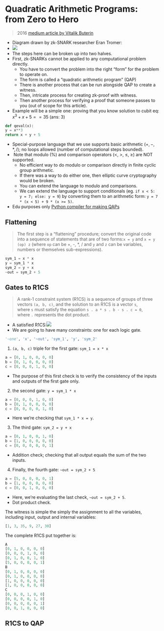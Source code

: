 # Quadratic Arithmetic Programs: from Zero to Hero
> 2016 [medium article by Vitalik Buterin](https://medium.com/@VitalikButerin/quadratic-arithmetic-programs-from-zero-to-hero-f6d558cea649) 

- Diagram drawn by zk-SNARK researcher Eran Tromer:
- ![](Pasted%20image%2020221113175943.png)
- The steps here can be broken up into two halves.
- First, zk-SNARKs cannot be applied to any computational problem directly.
	- You have to convert the problem into the right “form” for the problem to operate on.
	- The form is called a “quadratic arithmetic program” (QAP)
	- There is another process that can be run alongside QAP to create a witness.
	- Then, intricate process for creating zk-proof with witness. 
	- Then another process for verifying a proof that someone passes to you (out of scope for this article).
- Example will be a simple one: proving that you know solution to cubit eq: $x^3 + x + 5 == 35$ (ans: 3)
```python
def qeval(x):  
y = x**3  
return x + y + 5
```
- Special-purpose language that we use supports basic arithmetic $(+, -, *, /)$; no loops allowed (number of computational steps bounded).
-  Note that modulo (%) and comparison operators (<, >, ≤, ≥) are NOT supported.
	- No efficient way to do modulo or comparison directly in finite cyclic group arithmetic.
	- If there was a way to do either one, then elliptic curve cryptography would be broken.
	- You can extend the language to modulo and comparisons.
	- We can extend the language to support conditionals (eg. `if x < 5: y = 7; else: y = 9`) by converting them to an arithmetic form: `y = 7 * (x < 5) + 9 * (x >= 5)`.
- Edu purposes only [Python compiler for making QAPs](https://github.com/ethereum/research/tree/master/zksnark)

## Flattening
> The first step is a “flattening” procedure; convert the original code into a sequence of statements that are of two forms:`x = y` and `x = y (op) z` (where `op` can be +, -, *, / and `y` and `z` can be variables, numbers or themselves sub-expressions).

```python
sym_1 = x * x  
y = sym_1 * x  
sym_2 = y + x  
~out = sym_2 + 5
```

## Gates to R1CS
> A rank-1 constraint system (R1CS) is a sequence of groups of three vectors `(a, b, c)`, and the solution to an R1CS is a vector `s`, where `s` must satisfy the equation `s . a * s . b - s . c = 0`, where `.` represents the dot product.

- A satisfied R1CS:![](Pasted%20image%2020221113180006.png)
- We are going to have many constraints: one for each logic gate.
```python
'~one', 'x', '~out', 'sym_1', 'y', 'sym_2'
```

1. `(a, b, c)` triple for the first gate: `sym_1 = x * x`  
```python
a = [0, 1, 0, 0, 0, 0]  
b = [0, 1, 0, 0, 0, 0]  
c = [0, 0, 0, 1, 0, 0]
```
- The purpose of this first check is to verify the consistency of the inputs and outputs of the first gate only.

2. the second gate: `y = sym_1 * x`  
```python
a = [0, 0, 0, 1, 0, 0]  
b = [0, 1, 0, 0, 0, 0]  
c = [0, 0, 0, 0, 1, 0]
```
- Here we’re checking that `sym_1 * x = y`.

3. The third gate: `sym_2 = y + x`
```python
a = [0, 1, 0, 0, 1, 0]  
b = [1, 0, 0, 0, 0, 0]  
c = [0, 0, 0, 0, 0, 1]
```
- Addition check; checking that all output equals the sum of the two inputs. 

4. Finally, the fourth gate: `~out = sym_2 + 5`
```python
a = [5, 0, 0, 0, 0, 1]  
b = [1, 0, 0, 0, 0, 0]  
c = [0, 0, 1, 0, 0, 0]
```
- Here, we’re evaluating the last check, `~out = sym_2 + 5`.
- Dot product check.

The witness is simple the simply the assignment to all the variables, including input, output and internal variables:

```python
[1, 3, 35, 9, 27, 30]
```

The complete R1CS put together is:

```python
A  
[0, 1, 0, 0, 0, 0]  
[0, 0, 0, 1, 0, 0]  
[0, 1, 0, 0, 1, 0]  
[5, 0, 0, 0, 0, 1]
B  
[0, 1, 0, 0, 0, 0]  
[0, 1, 0, 0, 0, 0]  
[1, 0, 0, 0, 0, 0]  
[1, 0, 0, 0, 0, 0]
C  
[0, 0, 0, 1, 0, 0]  
[0, 0, 0, 0, 1, 0]  
[0, 0, 0, 0, 0, 1]  
[0, 0, 1, 0, 0, 0]
```

## R1CS to QAP
>